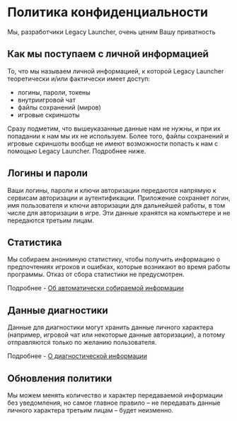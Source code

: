 # Политика конфиденциальности
Мы, разработчики Legacy Launcher, очень ценим Вашу приватность

## Как мы поступаем с личной информацией
То, что мы называем личной информацией, к которой Legacy Launcher теоретически и/или фактически имеет доступ:
* логины, пароли, токены
* внутриигровой чат
* файлы сохранений (миров)
* игровые скриншоты

Сразу подметим, что вышеуказанные данные нам не нужны, и при их попадании к нам мы их не используем. Более того, файлы сохранений и игровые скриншоты вообще не имеют возможности попасть к нам с помощью Legacy Launcher. Подробнее ниже.

## Логины и пароли
Ваши логины, пароли и ключи авторизации передаются напрямую к сервисам авторизации и аутентификации. Приложение сохраняет логин, имя пользователя и ключи авторизации для дальнейшей работы, в том числе для авторизации в игре. Эти данные хранятся на компьютере и не передаются третьим лицам.

## Статистика
Мы собираем анонимную статистику, чтобы получить информацию о предпочтениях игроков и ошибках, которые возникают во время работы программы. Отказ от сбора статистики не предусмотрен.

Подробнее - [Об автоматически собираемой информации](./stats)

## Данные диагностики
Данные для диагностики могут хранить данные личного характера (например, игровой чат или некоторые данные авторизации), а потому отправляются только по желанию пользователя.

Подробнее - [О диагностической информации](./diagnostic)

## Обновления политики
Мы можем менять количество и характер передаваемой информации без уведомления, но самое главное правило – не передавать данные личного характера третьим лицам – будет неизменно.
